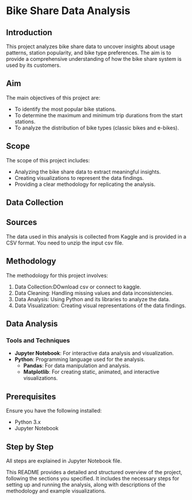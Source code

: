 # Bike Share Data Analysis

## Introduction
This project analyzes bike share data to uncover insights about usage patterns, station popularity, and bike type preferences. The aim is to provide a comprehensive understanding of how the bike share system is used by its customers.

## Aim
The main objectives of this project are:
- To identify the most popular bike stations.
- To determine the maximum and minimum trip durations from the start stations.
- To analyze the distribution of bike types (classic bikes and e-bikes).

## Scope
The scope of this project includes:
- Analyzing the bike share data to extract meaningful insights.
- Creating visualizations to represent the data findings.
- Providing a clear methodology for replicating the analysis.

## Data Collection

## Sources
The data used in this analysis is collected from Kaggle and is provided in a CSV format. You need to unzip the input csv file.


## Methodology
The methodology for this project involves:
1. Data Collection:DOwnload csv or connect to kaggle.
2. Data Cleaning: Handling missing values and data inconsistencies.
3. Data Analysis: Using Python and its libraries to analyze the data.
4. Data Visualization: Creating visual representations of the data findings.

## Data Analysis
### Tools and Techniques
- **Jupyter Notebook**: For interactive data analysis and visualization.
- **Python**: Programming language used for the analysis.
  - **Pandas**: For data manipulation and analysis.
  - **Matplotlib**: For creating static, animated, and interactive visualizations.

## Prerequisites
Ensure you have the following installed:
- Python 3.x
- Jupyter Notebook

## Step by Step 
All steps are  explained in Jupyter Notebook file.


This README provides a detailed and structured overview of the project, following the sections you specified. It includes the necessary steps for setting up and running the analysis, along with descriptions of the methodology and example visualizations.
